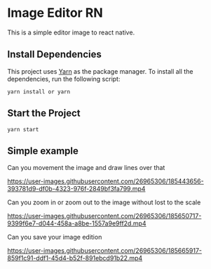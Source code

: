 # Image Editor RN

This is a simple editor image to react native.

## Install Dependencies

This project uses [Yarn](https://yarnpkg.com/) as the package manager. To install all the dependencies, run the following script:

```
yarn install or yarn
```

## Start the Project

```
yarn start
```

## Simple example

Can you movement the image and draw lines over that

https://user-images.githubusercontent.com/26965306/185443656-393781d9-df0b-4323-976f-2849bf3fa799.mp4

Can you zoom in or zoom out to the image without lost to the scale

https://user-images.githubusercontent.com/26965306/185650717-9399f6e7-d044-458a-a8be-1557a9e9ff2d.mp4

Can you save your image edition

https://user-images.githubusercontent.com/26965306/185665917-859f1c91-ddf1-45d4-b52f-891ebcd91b22.mp4

